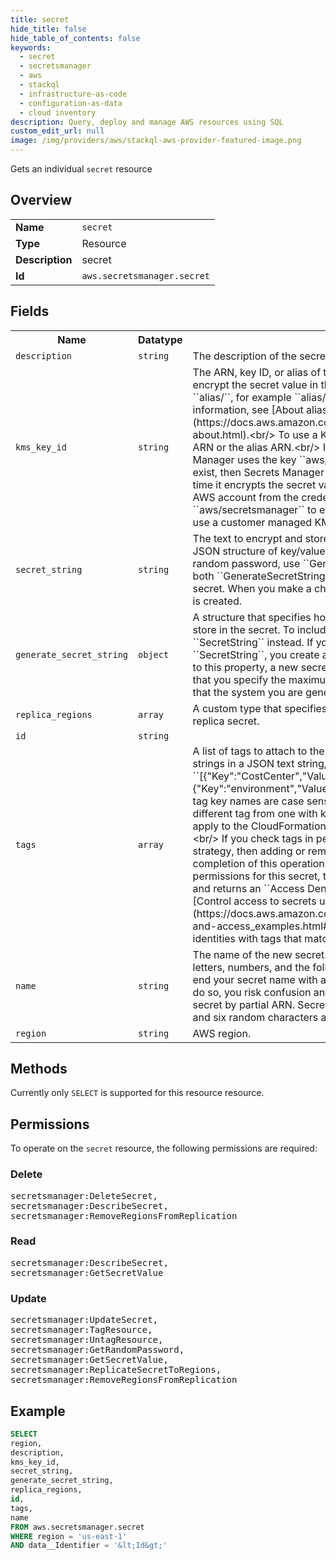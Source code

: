 ```yaml
---
title: secret
hide_title: false
hide_table_of_contents: false
keywords:
  - secret
  - secretsmanager
  - aws
  - stackql
  - infrastructure-as-code
  - configuration-as-data
  - cloud inventory
description: Query, deploy and manage AWS resources using SQL
custom_edit_url: null
image: /img/providers/aws/stackql-aws-provider-featured-image.png
---
```

Gets an individual <code>secret</code> resource

## Overview
<table><tbody>
<tr><td><b>Name</b></td><td><code>secret</code></td></tr>
<tr><td><b>Type</b></td><td>Resource</td></tr>
<tr><td><b>Description</b></td><td>secret</td></tr>
<tr><td><b>Id</b></td><td><code>aws.secretsmanager.secret</code></td></tr>
</tbody></table>

## Fields
<table><tbody>
<tr><th>Name</th><th>Datatype</th><th>Description</th></tr>
<tr><td><code>description</code></td><td><code>string</code></td><td>The description of the secret.</td></tr>
<tr><td><code>kms_key_id</code></td><td><code>string</code></td><td>The ARN, key ID, or alias of the KMS key that Secrets Manager uses to encrypt the secret value in the secret. An alias is always prefixed by ``alias&#x2F;``, for example ``alias&#x2F;aws&#x2F;secretsmanager``. For more information, see &#91;About aliases&#93;(https:&#x2F;&#x2F;docs.aws.amazon.com&#x2F;kms&#x2F;latest&#x2F;developerguide&#x2F;alias-about.html).&lt;br&#x2F;&gt; To use a KMS key in a different account, use the key ARN or the alias ARN.&lt;br&#x2F;&gt; If you don't specify this value, then Secrets Manager uses the key ``aws&#x2F;secretsmanager``. If that key doesn't yet exist, then Secrets Manager creates it for you automatically the first time it encrypts the secret value.&lt;br&#x2F;&gt; If the secret is in a different AWS account from the credentials calling the API, then you can't use ``aws&#x2F;secretsmanager`` to encrypt the secret, and you must create and use a customer managed KMS key.</td></tr>
<tr><td><code>secret_string</code></td><td><code>string</code></td><td>The text to encrypt and store in the secret. We recommend you use a JSON structure of key&#x2F;value pairs for your secret value. To generate a random password, use ``GenerateSecretString`` instead. If you omit both ``GenerateSecretString`` and ``SecretString``, you create an empty secret. When you make a change to this property, a new secret version is created.</td></tr>
<tr><td><code>generate_secret_string</code></td><td><code>object</code></td><td>A structure that specifies how to generate a password to encrypt and store in the secret. To include a specific string in the secret, use ``SecretString`` instead. If you omit both ``GenerateSecretString`` and ``SecretString``, you create an empty secret. When you make a change to this property, a new secret version is created.&lt;br&#x2F;&gt; We recommend that you specify the maximum length and include every character type that the system you are generating a password for can support.</td></tr>
<tr><td><code>replica_regions</code></td><td><code>array</code></td><td>A custom type that specifies a ``Region`` and the ``KmsKeyId`` for a replica secret.</td></tr>
<tr><td><code>id</code></td><td><code>string</code></td><td></td></tr>
<tr><td><code>tags</code></td><td><code>array</code></td><td>A list of tags to attach to the secret. Each tag is a key and value pair of strings in a JSON text string, for example:&lt;br&#x2F;&gt;  ``&#91;&#123;"Key":"CostCenter","Value":"12345"&#125;,&#123;"Key":"environment","Value":"production"&#125;&#93;`` &lt;br&#x2F;&gt; Secrets Manager tag key names are case sensitive. A tag with the key "ABC" is a different tag from one with key "abc".&lt;br&#x2F;&gt; Stack-level tags, tags you apply to the CloudFormation stack, are also attached to the secret. &lt;br&#x2F;&gt; If you check tags in permissions policies as part of your security strategy, then adding or removing a tag can change permissions. If the completion of this operation would result in you losing your permissions for this secret, then Secrets Manager blocks the operation and returns an ``Access Denied`` error. For more information, see &#91;Control access to secrets using tags&#93;(https:&#x2F;&#x2F;docs.aws.amazon.com&#x2F;secretsmanager&#x2F;latest&#x2F;userguide&#x2F;auth-and-access_examples.html#tag-secrets-abac) and &#91;Limit access to identities with tags that match secrets' tags&#93;(https:&#x2F;&#x2F;docs.aws.amazo</td></tr>
<tr><td><code>name</code></td><td><code>string</code></td><td>The name of the new secret.&lt;br&#x2F;&gt; The secret name can contain ASCII letters, numbers, and the following characters: &#x2F;_+=.@-&lt;br&#x2F;&gt; Do not end your secret name with a hyphen followed by six characters. If you do so, you risk confusion and unexpected results when searching for a secret by partial ARN. Secrets Manager automatically adds a hyphen and six random characters after the secret name at the end of the ARN.</td></tr>
<tr><td><code>region</code></td><td><code>string</code></td><td>AWS region.</td></tr>

</tbody></table>

## Methods
Currently only <code>SELECT</code> is supported for this resource resource.

## Permissions

To operate on the <code>secret</code> resource, the following permissions are required:

### Delete
<pre>
secretsmanager:DeleteSecret,
secretsmanager:DescribeSecret,
secretsmanager:RemoveRegionsFromReplication</pre>

### Read
<pre>
secretsmanager:DescribeSecret,
secretsmanager:GetSecretValue</pre>

### Update
<pre>
secretsmanager:UpdateSecret,
secretsmanager:TagResource,
secretsmanager:UntagResource,
secretsmanager:GetRandomPassword,
secretsmanager:GetSecretValue,
secretsmanager:ReplicateSecretToRegions,
secretsmanager:RemoveRegionsFromReplication</pre>


## Example
```sql
SELECT
region,
description,
kms_key_id,
secret_string,
generate_secret_string,
replica_regions,
id,
tags,
name
FROM aws.secretsmanager.secret
WHERE region = 'us-east-1'
AND data__Identifier = '&lt;Id&gt;'
```
